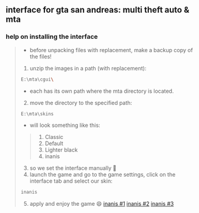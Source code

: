 ## interface for gta san andreas: multi theft auto & mta
### help on installing the interface
> - before unpacking files with replacement, make a backup copy of the files!
> 
> 1. unzip the images in a path (with replacement):
> ```bash
> E:\mta\cgui\
> ```
> 
> - each has its own path where the mta directory is located.
> 2. move the directory to the specified path:
> ```bash
> E:\mta\skins
> ```
> 
> - will look something like this:
> > 1. Classic
> > 2. Default
> > 3. Lighter black
> > 4. inanis
> 
> 3. so we set the interface manually 👀️
> 4. launch the game and go to the game settings, click on the interface tab and select our skin:
> ```bash
> inanis
> ```
> 
> 5. apply and enjoy the game 😄
[inanis #1]()
[inanis #2]()
[inanis #3]()



